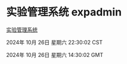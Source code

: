 # 实验管理系统 expadmin
[实验管理系统](http://219.139.197.74:56808/expadmin-782313d2-e1b1-4ea7-932e-3a55e6a1a4d0/)

2024年 10月 26日 星期六 22:30:02 CST

2024年 10月 26日 星期六 14:30:02 GMT
